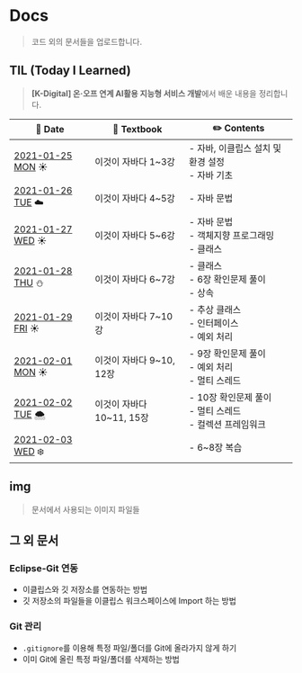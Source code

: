# Docs

> 코드 외의 문서들을 업로드합니다.



## TIL (Today I Learned)

> **[K-Digital] 온·오프 연계 AI활용 지능형 서비스 개발**에서 배운 내용을 정리합니다.

| :calendar: Date                                              | :book: Textbook           | :pencil2: Contents                                           |
| ------------------------------------------------------------ | ------------------------- | ------------------------------------------------------------ |
| [2021-01-25 MON](https://github.com/kmathl96/K-Digital-AI/blob/master/Docs/TIL/210125.md)​ :sunny: | 이것이 자바다 1~3강       | - 자바, 이클립스 설치 및 환경 설정<br />- 자바 기초          |
| [2021-01-26 TUE](https://github.com/kmathl96/K-Digital-AI/blob/master/Docs/TIL/210126.md) :cloud: | 이것이 자바다 4~5강       | - 자바 문법                                                  |
| [2021-01-27 WED](https://github.com/kmathl96/K-Digital-AI/blob/master/Docs/TIL/210127.md) :sunny: | 이것이 자바다 5~6강       | - 자바 문법<br />- 객체지향 프로그래밍<br />- 클래스         |
| [2021-01-28 THU](https://github.com/kmathl96/K-Digital-AI/blob/master/Docs/TIL/210128.md) :snowman: | 이것이 자바다 6~7강       | - 클래스<br />- 6장 확인문제 풀이<br />- 상속                |
| [2021-01-29 FRI](https://github.com/kmathl96/K-Digital-AI/blob/master/Docs/TIL/210129.md) :sunny: | 이것이 자바다 7~10강      | - 추상 클래스<br />- 인터페이스<br />- 예외 처리             |
| [2021-02-01 MON](https://github.com/kmathl96/K-Digital-AI/blob/master/Docs/TIL/210201.md) :sunny: | 이것이 자바다 9~10, 12장  | - 9장 확인문제 풀이<br />- 예외 처리<br />- 멀티 스레드      |
| [2021-02-02 TUE](https://github.com/kmathl96/K-Digital-AI/blob/master/Docs/TIL/210202.md) :cloud_with_snow: | 이것이 자바다 10~11, 15장 | - 10장 확인문제 풀이<br />- 멀티 스레드<br />- 컬렉션 프레임워크 |
| [2021-02-03 WED](https://github.com/kmathl96/K-Digital-AI/blob/master/Docs/TIL/210203.md) :snowflake: |                           | - 6~8장 복습                                                 |



## img

> 문서에서 사용되는 이미지 파일들



## 그 외 문서

### Eclipse-Git 연동

- 이클립스와 깃 저장소를 연동하는 방법
- 깃 저장소의 파일들을 이클립스 워크스페이스에 Import 하는 방법

### Git 관리

- `.gitignore`를 이용해 특정 파일/폴더를 Git에 올라가지 않게 하기
- 이미 Git에 올린 특정 파일/폴더를 삭제하는 방법